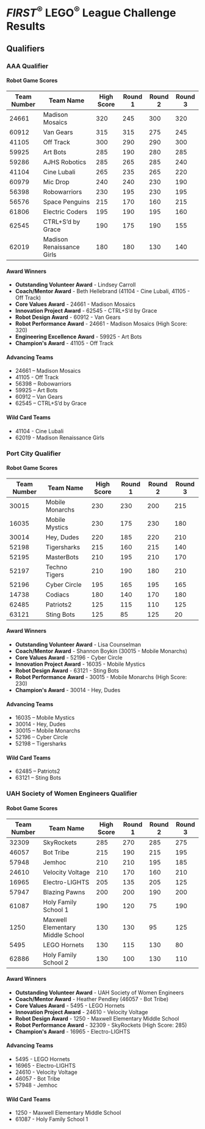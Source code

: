# *FIRST*<sup>&reg;</sup> LEGO<sup>&reg;</sup> League Challenge Results

## Qualifiers

### AAA Qualifier

#### Robot Game Scores

| Team Number  | Team Name                        | High Score | Round 1 | Round 2 | Round 3 |
| ------------ | -------------------------------- | ---------- | ------- | ------- | ------- |
| 24661        | Madison Mosaics                  | 320        |  245    | 300     | 320     |
| 60912        | Van Gears                        | 315        |  315    | 275     | 245     |
| 41105        | Off Track                        | 300        |  290    | 290     | 300     |
| 59925        | Art Bots                         | 285        |  190    | 280     | 285     |
| 59286        | AJHS Robotics                    | 285        |  265    | 285     | 240     |
| 41104        | Cine Lubali                      | 265        |  235    | 265     | 220     |
| 60979        | Mic Drop                         | 240        |  240    | 230     | 190     |
| 56398        | Robowarriors                     | 230        |  195    | 230     | 195     |
| 56576        | Space Penguins                   | 215        |  170    | 160     | 215     |
| 61806        | Electric Coders                  | 195        |  190    | 195     | 160     |
| 62545        | CTRL+S’d by Grace                | 190        |  175    | 190     | 155     |
| 62019        | Madison Renaissance Girls        | 180        |  180    | 130     | 140     |


#### Award Winners

- **Outstanding Volunteer Award** - Lindsey Carroll 
- **Coach/Mentor Award** - Beth Hellebrand (41104 - Cine Lubali, 41105 - Off Track)
- **Core Values Award** - 24661 - Madison Mosaics
- **Innovation Project Award** - 62545 - CTRL+S’d by Grace
- **Robot Design Award** - 60912 - Van Gears
- **Robot Performance Award** - 24661 - Madison Mosaics (High Score: 320)
- **Engineering Excellence Award** - 59925 - Art Bots
- **Champion's Award** - 41105 - Off Track


#### Advancing Teams

- 24661 – Madison Mosaics
- 41105 - Off Track
- 56398 – Robowarriors
- 59925 – Art Bots
- 60912 – Van Gears
- 62545 – CTRL+S’d by Grace


#### Wild Card Teams

- 41104 - Cine Lubali
- 62019 - Madison Renaissance Girls


### Port City Qualifier

#### Robot Game Scores

| Team Number  | Team Name                        | High Score | Round 1 | Round 2 | Round 3 |
| ------------ | -------------------------------- | ---------- | ------- | ------- | ------- |
| 30015        | Mobile Monarchs                  | 230        | 230     | 200     | 215     |
| 16035        | Mobile Mystics                   | 230        | 175     | 230     | 180     |
| 30014        | Hey, Dudes                       | 220        | 185     | 220     | 210     |
| 52198        | Tigersharks                      | 215        | 160     | 215     | 140     |
| 52195        | MasterBots                       | 210        | 195     | 210     | 170     |
| 52197        | Techno Tigers                    | 210        | 190     | 180     | 210     |
| 52196        | Cyber Circle                     | 195        | 165     | 195     | 165     |
| 14738        | Codiacs                          | 180        | 140     | 170     | 180     |
| 62485        | Patriots2                        | 125        | 115     | 110     | 125     |
| 63121        | Sting Bots                       | 125        |  85     | 125     |  20     |


#### Award Winners

- **Outstanding Volunteer Award** - Lisa Counselman
- **Coach/Mentor Award** - Shannon Boykin (30015 - Mobile Monarchs)
- **Core Values Award** - 52196 - Cyber Circle
- **Innovation Project Award** - 16035 - Mobile Mystics
- **Robot Design Award** - 63121 - Sting Bots
- **Robot Performance Award** - 30015 - Mobile Monarchs (High Score: 230)
- **Champion's Award** - 30014 - Hey, Dudes


#### Advancing Teams

- 16035 – Mobile Mystics
- 30014 - Hey, Dudes
- 30015 – Mobile Monarchs
- 52196 – Cyber Circle
- 52198 – Tigersharks


#### Wild Card Teams

- 62485 – Patriots2
- 63121 – Sting Bots


### UAH Society of Women Engineers Qualifier

#### Robot Game Scores

| Team Number  | Team Name                        | High Score | Round 1 | Round 2 | Round 3 |
| ------------ | -------------------------------- | ---------- | ------- | ------- | ------- |
| 32309        | SkyRockets                       | 285        | 270     | 285     | 275     |
| 46057        | Bot Tribe                        | 215        | 190     | 215     | 195     |
| 57948        | Jemhoc                           | 210        | 210     | 195     | 185     |
| 24610        | Velocity Voltage                 | 210        | 170     | 160     | 210     |
| 16965        | Electro-LIGHTS                   | 205        | 135     | 205     | 125     |
| 57947        | Blazing Pawns                    | 200        | 200     | 190     | 200     |
| 61087        | Holy Family School 1             | 190        | 120     |  75     | 190     |
| 1250         | Maxwell Elementary Middle School | 130        | 130     |  95     | 125     |
| 5495         | LEGO Hornets                     | 130        | 115     | 130     |  80     |
| 62886        | Holy Family School 2             | 130        | 100     | 130     | 110     |


#### Award Winners

- **Outstanding Volunteer Award** - UAH Society of Women Engineers
- **Coach/Mentor Award** - Heather Pendley (46057 - Bot Tribe)
- **Core Values Award** - 5495 - LEGO Hornets
- **Innovation Project Award** - 24610 - Velocity Voltage
- **Robot Design Award** - 1250 - Maxwell Elementary Middle School
- **Robot Performance Award** - 32309 - SkyRockets (High Score: 285)
- **Champion's Award** - 16965 - Electro-LIGHTS


#### Advancing Teams

- 5495 - LEGO Hornets
- 16965 - Electro-LIGHTS
- 24610 - Velocity Voltage
- 46057 - Bot Tribe
- 57948 - Jemhoc


#### Wild Card Teams

- 1250 - Maxwell Elementary Middle School
- 61087 - Holy Family School 1
